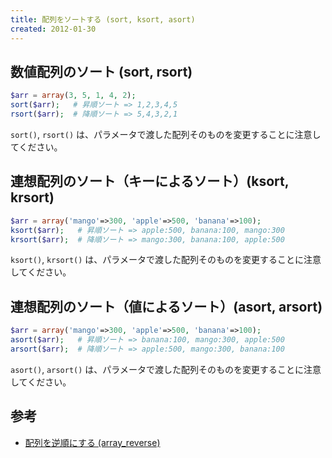 ```yaml
---
title: 配列をソートする (sort, ksort, asort)
created: 2012-01-30
---
```


数値配列のソート (sort, rsort)
----

~~~ php
$arr = array(3, 5, 1, 4, 2);
sort($arr);   # 昇順ソート => 1,2,3,4,5
rsort($arr);  # 降順ソート => 5,4,3,2,1
~~~

`sort()`, `rsort()` は、パラメータで渡した配列そのものを変更することに注意してください。


連想配列のソート（キーによるソート）(ksort, krsort)
----

~~~ php
$arr = array('mango'=>300, 'apple'=>500, 'banana'=>100);
ksort($arr);   # 昇順ソート => apple:500, banana:100, mango:300
krsort($arr);  # 降順ソート => mango:300, banana:100, apple:500
~~~

`ksort()`, `krsort()` は、パラメータで渡した配列そのものを変更することに注意してください。


連想配列のソート（値によるソート）(asort, arsort)
----

~~~ php
$arr = array('mango'=>300, 'apple'=>500, 'banana'=>100);
asort($arr);   # 昇順ソート => banana:100, mango:300, apple:500
arsort($arr);  # 降順ソート => apple:500, mango:300, banana:100
~~~

`asort()`, `arsort()` は、パラメータで渡した配列そのものを変更することに注意してください。


参考
----

- [配列を逆順にする (array_reverse)](./array-reverse.html)

